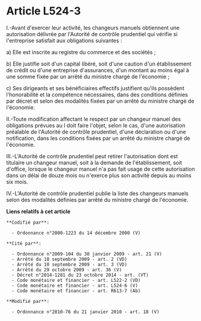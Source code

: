 # Article L524-3

I.-Avant d'exercer leur activité, les changeurs manuels obtiennent une autorisation délivrée par l'Autorité de contrôle
prudentiel qui vérifie si l'entreprise satisfait aux obligations suivantes : 

a) Elle est inscrite au registre du commerce et des sociétés ; 

b) Elle justifie soit d'un capital libéré, soit d'une caution d'un établissement de crédit ou d'une entreprise d'assurances,
d'un montant au moins égal à une somme fixée par un arrêté du ministre chargé de l'économie ; 

c) Ses dirigeants et ses bénéficiaires effectifs justifient qu'ils possèdent l'honorabilité et la compétence nécessaires,
dans des conditions définies par décret et selon des modalités fixées par un arrêté du ministre chargé de l'économie. 

II.-Toute modification affectant le respect par un changeur manuel des obligations prévues au I doit faire l'objet, selon le
cas, d'une autorisation préalable de l'Autorité de contrôle prudentiel, d'une déclaration ou d'une notification, dans les
conditions fixées par un arrêté du ministre chargé de l'économie. 

III.-L'Autorité de contrôle prudentiel peut retirer l'autorisation dont est titulaire un changeur manuel, soit à la demande
de l'établissement, soit d'office, lorsque le changeur manuel n'a pas fait usage de cette autorisation dans un délai de douze
mois ou n'exerce plus son activité depuis au moins six mois. 

IV.-L'Autorité de contrôle prudentiel publie la liste des changeurs manuels selon des modalités définies par arrêté du
ministre chargé de l'économie.

**Liens relatifs à cet article**

	**Codifié par**:

	  - Ordonnance n°2000-1223 du 14 décembre 2000 (V)

	**Cité par**:

	  - Ordonnance n°2009-104 du 30 janvier 2009 - art. 21 (V)
	  - Arrêté du 10 septembre 2009 - art. 2 (VD)
	  - Arrêté du 10 septembre 2009 - art. 3 (VD)
	  - Arrêté du 29 octobre 2009 - art. 36 (V)
	  - Décret n°2014-1281 du 23 octobre 2014 - art. (VT)
	  - Code monétaire et financier - art. L522-2 (VD)
	  - Code monétaire et financier - art. L524-6 (V)
	  - Code monétaire et financier - art. R613-7 (Ab)

	**Modifié par**:

	  - Ordonnance n°2010-76 du 21 janvier 2010 - art. 18 (V)
